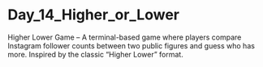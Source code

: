 # Day_14_Higher_or_Lower
Higher Lower Game – A terminal-based game where players compare Instagram follower counts between two public figures and guess who has more. Inspired by the classic “Higher Lower” format.
